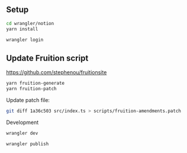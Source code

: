 ## Setup

```bash
cd wrangler/notion
yarn install

wrangler login
```

## Update Fruition script

https://github.com/stephenou/fruitionsite

```bash
yarn fruition-generate
yarn fruition-patch
```

Update patch file:

```bash
git diff 1a36c503 src/index.ts > scripts/fruition-amendments.patch
```

Development

```bash
wrangler dev
```

```bash
wrangler publish
```
